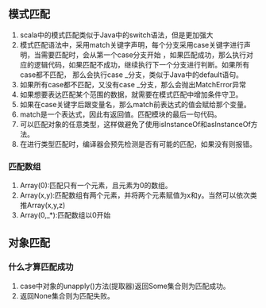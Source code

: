 

## 模式匹配

1. scala中的模式匹配类似于Java中的switch语法，但是更加强大
2. 模式匹配语法中，采用match关键字声明，每个分支采用case关键字进行声明，当需要匹配时，会从第一个case分支开始
，如果匹配成功，那么执行对应的逻辑代码，如果匹配不成功，继续执行下一个分支进行判断。如果所有case都不匹配，
那么会执行case _分支，类似于Java中的default语句。
3. 如果所有case都不匹配，又没有case _分支，那么会抛出MatchError异常
4. 如果想要表达匹配某个范围的数据，就需要在模式匹配中增加条件守卫。
5. 如果在case关键字后跟变量名，那么match前表达式的值会赋给那个变量。
6. match是一个表达式，因此有返回值。匹配模块的最后一句代码。
7. 可以匹配对象的任意类型，这样做避免了使用isInstanceOf和asInstanceOf方法。
8. 在进行类型匹配时，编译器会预先检测是否有可能的匹配，如果没有则报错。


### 匹配数组

1. Array(0):匹配只有一个元素，且元素为0的数组。
2. Array(x,y):匹配数组有两个元素，并将两个元素赋值为x和y。当然可以依次类推Array(x,y,z)
3. Array(0,_*):匹配数组以0开始


## 对象匹配

### 什么才算匹配成功

1. case中对象的unapply()方法(提取器)返回Some集合则为匹配成功。
2. 返回None集合则为匹配失败。








